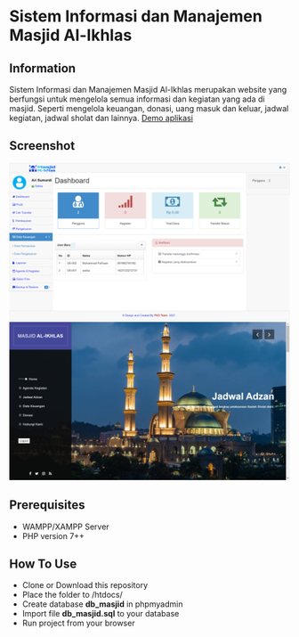 # Sistem Informasi dan Manajemen Masjid Al-Ikhlas
## Information
Sistem Informasi dan Manajemen Masjid Al-Ikhlas merupakan website yang berfungsi untuk mengelola semua informasi dan kegiatan yang ada di masjid. Seperti mengelola keuangan, donasi, uang masuk dan keluar, jadwal kegiatan, jadwal sholat dan lainnya. 
[Demo aplikasi](http://arismrd.my.id/masjid)

## Screenshot 
![screenshot](ss.png)
![screenshot](ss2.png)

## Prerequisites
* WAMPP/XAMPP Server
* PHP version 7++

## How To Use
* Clone or Download this repository
* Place the folder to /htdocs/
* Create database __db_masjid__ in phpmyadmin
* Import file __db_masjid.sql__ to your database
* Run project from your browser
